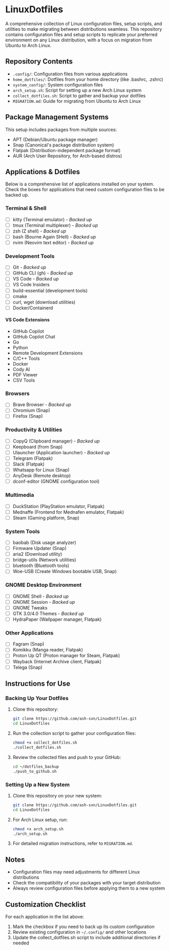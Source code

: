 # LinuxDotfiles

A comprehensive collection of Linux configuration files, setup scripts, and utilities to make migrating between distributions seamless. This repository contains configuration files and setup scripts to replicate your preferred environment on any Linux distribution, with a focus on migration from Ubuntu to Arch Linux.

## Repository Contents

* `.config/`: Configuration files from various applications
* `home_dotfiles/`: Dotfiles from your home directory (like .bashrc, .zshrc)
* `system_config/`: System configuration files
* `arch_setup.sh`: Script for setting up a new Arch Linux system
* `collect_dotfiles.sh`: Script to gather and backup your dotfiles
* `MIGRATION.md`: Guide for migrating from Ubuntu to Arch Linux

## Package Management Systems

This setup includes packages from multiple sources:
- APT (Debian/Ubuntu package manager)
- Snap (Canonical's package distribution system)
- Flatpak (Distribution-independent package format)
- AUR (Arch User Repository, for Arch-based distros)

## Applications & Dotfiles

Below is a comprehensive list of applications installed on your system. Check the boxes for applications that need custom configuration files to be backed up.

### Terminal & Shell

- [ ] kitty (Terminal emulator) - *Backed up*
- [ ] tmux (Terminal multiplexer) - *Backed up*
- [ ] zsh (Z shell) - *Backed up*
- [ ] bash (Bourne Again SHell) - *Backed up*
- [ ] nvim (Neovim text editor) - *Backed up*

### Development Tools

- [ ] Git - *Backed up*
- [ ] GitHub CLI (gh) - *Backed up*
- [ ] VS Code - *Backed up*
- [ ] VS Code Insiders
- [ ] build-essential (development tools)
- [ ] cmake
- [ ] curl, wget (download utilities)
- [ ] Docker/Containerd

#### VS Code Extensions
- GitHub Copilot
- GitHub Copilot Chat
- Go
- Python
- Remote Development Extensions
- C/C++ Tools
- Docker
- Cody AI
- PDF Viewer
- CSV Tools

### Browsers

- [ ] Brave Browser - *Backed up*
- [ ] Chromium (Snap)
- [ ] Firefox (Snap)

### Productivity & Utilities

- [ ] CopyQ (Clipboard manager) - *Backed up*
- [ ] Keepboard (from Snap)
- [ ] Ulauncher (Application launcher) - *Backed up*
- [ ] Telegram (Flatpak)
- [ ] Slack (Flatpak)
- [ ] Whatsapp for Linux (Snap)
- [ ] AnyDesk (Remote desktop)
- [ ] dconf-editor (GNOME configuration tool)

### Multimedia

- [ ] DuckStation (PlayStation emulator, Flatpak)
- [ ] Mednaffe (Frontend for Mednafen emulator, Flatpak)
- [ ] Steam (Gaming platform, Snap)

### System Tools

- [ ] baobab (Disk usage analyzer)
- [ ] Firmware Updater (Snap)
- [ ] aria2 (Download utility)
- [ ] bridge-utils (Network utilities)
- [ ] bluetooth (Bluetooth tools)
- [ ] Woe-USB (Create Windows bootable USB, Snap)

### GNOME Desktop Environment

- [ ] GNOME Shell - *Backed up*
- [ ] GNOME Session - *Backed up*
- [ ] GNOME Tweaks
- [ ] GTK 3.0/4.0 Themes - *Backed up*
- [ ] HydraPaper (Wallpaper manager, Flatpak)

### Other Applications

- [ ] Fagram (Snap)
- [ ] Komikku (Manga reader, Flatpak)
- [ ] Proton Up QT (Proton manager for Steam, Flatpak)
- [ ] Wayback (Internet Archive client, Flatpak)
- [ ] Telega (Snap)

## Instructions for Use

### Backing Up Your Dotfiles

1. Clone this repository:
   ```bash
   git clone https://github.com/ash-sxn/LinuxDotfiles.git
   cd LinuxDotfiles
   ```

2. Run the collection script to gather your configuration files:
   ```bash
   chmod +x collect_dotfiles.sh
   ./collect_dotfiles.sh
   ```

3. Review the collected files and push to your GitHub:
   ```bash
   cd ~/dotfiles_backup
   ./push_to_github.sh
   ```

### Setting Up a New System

1. Clone this repository on your new system:
   ```bash
   git clone https://github.com/ash-sxn/LinuxDotfiles.git
   cd LinuxDotfiles
   ```

2. For Arch Linux setup, run:
   ```bash
   chmod +x arch_setup.sh
   ./arch_setup.sh
   ```

3. For detailed migration instructions, refer to `MIGRATION.md`.

## Notes

- Configuration files may need adjustments for different Linux distributions
- Check the compatibility of your packages with your target distribution
- Always review configuration files before applying them to a new system

## Customization Checklist

For each application in the list above:
1. Mark the checkbox if you need to back up its custom configuration
2. Review existing configuration in `~/.config/` and other locations
3. Update the collect_dotfiles.sh script to include additional directories if needed
